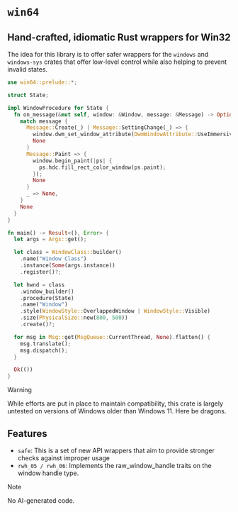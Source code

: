# `win64`

## Hand-crafted, idiomatic Rust wrappers for Win32

The idea for this library is to offer safer wrappers for the `windows` and `windows-sys` crates that offer low-level control while also helping to prevent invalid states.

```rs
use win64::prelude::*;

struct State;

impl WindowProcedure for State {
  fn on_message(&mut self, window: &Window, message: &Message) -> Option<LResult> {
    match message {
      Message::Create(_) | Message::SettingChange(_) => {
        window.dwm_set_window_attribute(DwmWindowAttribute::UseImmersiveDarkMode(is_os_dark_mode()));
        None
      }
      Message::Paint => {
        window.begin_paint(|ps| {
          ps.hdc.fill_rect_color_window(ps.paint);
        });
        None
      }
      _ => None,
    }
    None
  }
}

fn main() -> Result<(), Error> {
  let args = Args::get();

  let class = WindowClass::builder()
    .name("Window Class")
    .instance(Some(args.instance))
    .register()?;

  let hwnd = class
    .window_builder()
    .procedure(State)
    .name("Window")
    .style(WindowStyle::OverlappedWindow | WindowStyle::Visible)
    .size(PhysicalSize::new(800, 500))
    .create()?;

  for msg in Msg::get(MsgQueue::CurrentThread, None).flatten() {
    msg.translate();
    msg.dispatch();
  }

  Ok(())
}
```

> [!WARNING]
> While efforts are put in place to maintain compatibility, this crate is largely untested on versions of Windows older than Windows 11. Here be dragons.

## Features

* `safe`: This is a set of new API wrappers that aim to provide stronger checks against improper usage
* `rwh_05 / rwh_06`: Implements the raw_window_handle traits on the window handle type.

> [!NOTE]
> No AI-generated code.
